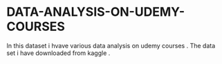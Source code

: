 # DATA-ANALYSIS-ON-UDEMY-COURSES
In this dataset i hvave various data analysis on udemy courses . The data set i have downloaded from kaggle . 
